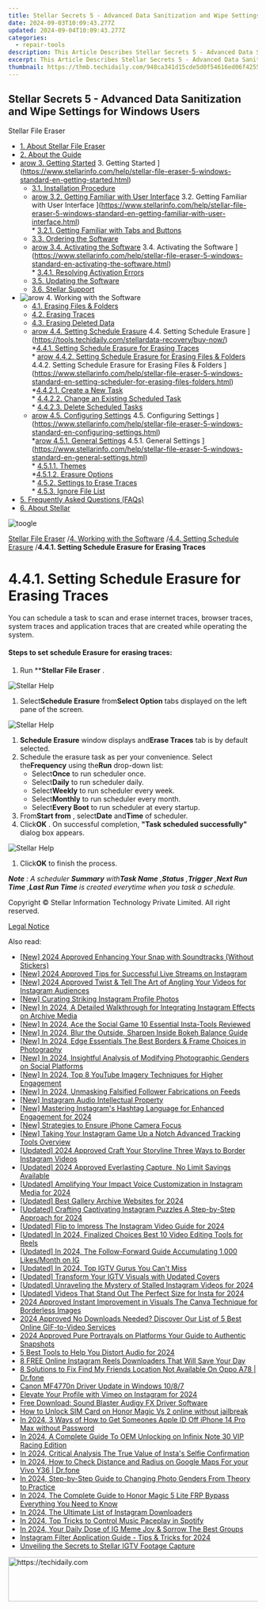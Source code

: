 ```yaml
---
title: Stellar Secrets 5 - Advanced Data Sanitization and Wipe Settings for Windows Users
date: 2024-09-03T10:09:43.277Z
updated: 2024-09-04T10:09:43.277Z
categories:
  - repair-tools
description: This Article Describes Stellar Secrets 5 - Advanced Data Sanitization and Wipe Settings for Windows Users
excerpt: This Article Describes Stellar Secrets 5 - Advanced Data Sanitization and Wipe Settings for Windows Users
thumbnail: https://thmb.techidaily.com/948ca341d15cde5d0f54616ed06f4255209470f04b03c46cee19f973459e05a3.jpg
---
```


## Stellar Secrets 5 - Advanced Data Sanitization and Wipe Settings for Windows Users

Stellar File Eraser

* [1. About Stellar File Eraser](https://tools.techidaily.com/stellardata-recovery/buy-now/)
* [2. About the Guide](https://tools.techidaily.com/stellardata-recovery/buy-now/)
* [arow 3. Getting Started](https://www.stellarinfo.com/help/public/frontEnd/onlinehelp/images/arow.png) 3\. Getting Started ](https://www.stellarinfo.com/help/stellar-file-eraser-5-windows-standard-en-getting-started.html)  
  * [3.1. Installation Procedure](https://tools.techidaily.com/stellardata-recovery/buy-now/)  
  * [arow 3.2. Getting Familiar with User Interface](https://www.stellarinfo.com/help/public/frontEnd/onlinehelp/images/arow.png) 3.2\. Getting Familiar with User Interface ](https://www.stellarinfo.com/help/stellar-file-eraser-5-windows-standard-en-getting-familiar-with-user-interface.html)  
         * [3.2.1. Getting Familiar with Tabs and Buttons](https://tools.techidaily.com/stellardata-recovery/buy-now/)  
  * [3.3. Ordering the Software](https://tools.techidaily.com/stellardata-recovery/buy-now/)  
  * [arow 3.4. Activating the Software](https://www.stellarinfo.com/help/public/frontEnd/onlinehelp/images/arow.png) 3.4\. Activating the Software ](https://www.stellarinfo.com/help/stellar-file-eraser-5-windows-standard-en-activating-the-software.html)  
         * [3.4.1. Resolving Activation Errors](https://tools.techidaily.com/stellardata-recovery/buy-now/)  
  * [3.5. Updating the Software](https://tools.techidaily.com/stellardata-recovery/buy-now/)  
  * [3.6. Stellar Support](https://tools.techidaily.com/stellardata-recovery/buy-now/)
* ![arow](https://www.stellarinfo.com/help/public/frontEnd/onlinehelp/images/arow.png) 4\. Working with the Software  
  * [4.1. Erasing Files & Folders](https://tools.techidaily.com/stellardata-recovery/buy-now/)  
  * [4.2. Erasing Traces](https://tools.techidaily.com/stellardata-recovery/buy-now/)  
  * [4.3. Erasing Deleted Data](https://tools.techidaily.com/stellardata-recovery/buy-now/)  
  * [arow 4.4. Setting Schedule Erasure](https://www.stellarinfo.com/help/public/frontEnd/onlinehelp/images/arow.png) 4.4\. Setting Schedule Erasure ](https://tools.techidaily.com/stellardata-recovery/buy-now/)  
         *[4.4.1. Setting Schedule Erasure for Erasing Traces](https://tools.techidaily.com/stellardata-recovery/buy-now/)  
         * [arow 4.4.2. Setting Schedule Erasure for Erasing Files & Folders](https://www.stellarinfo.com/help/public/frontEnd/onlinehelp/images/arow.png) 4.4.2\. Setting Schedule Erasure for Erasing Files & Folders ](https://www.stellarinfo.com/help/stellar-file-eraser-5-windows-standard-en-setting-scheduler-for-erasing-files-folders.html)  
                  *[4.4.2.1. Create a New Task](https://tools.techidaily.com/stellardata-recovery/buy-now/)  
                  * [4.4.2.2. Change an Existing Scheduled Task](https://tools.techidaily.com/stellardata-recovery/buy-now/)  
                  * [4.4.2.3. Delete Scheduled Tasks](https://tools.techidaily.com/stellardata-recovery/buy-now/)  
  * [arow 4.5. Configuring Settings](https://www.stellarinfo.com/help/public/frontEnd/onlinehelp/images/arow.png) 4.5\. Configuring Settings ](https://www.stellarinfo.com/help/stellar-file-eraser-5-windows-standard-en-configuring-settings.html)  
         *[arow 4.5.1. General Settings](https://www.stellarinfo.com/help/public/frontEnd/onlinehelp/images/arow.png) 4.5.1\. General Settings ](https://www.stellarinfo.com/help/stellar-file-eraser-5-windows-standard-en-general-settings.html)  
                  * [4.5.1.1. Themes](https://tools.techidaily.com/stellardata-recovery/buy-now/)  
                  *[4.5.1.2. Erasure Options](https://tools.techidaily.com/stellardata-recovery/buy-now/)  
         * [4.5.2. Settings to Erase Traces](https://tools.techidaily.com/stellardata-recovery/buy-now/)  
         * [4.5.3. Ignore File List](https://tools.techidaily.com/stellardata-recovery/buy-now/)
* [5. Frequently Asked Questions (FAQs)](https://www.stellarinfo.com/help/stellar-file-eraser-5-windows-standard-en-frequently-asked-questions-faqs.html)
* [6. About Stellar](https://tools.techidaily.com/stellardata-recovery/buy-now/)

![toogle](https://www.stellarinfo.com/help/public/frontEnd/onlinehelp/images/toogle.png)

[Stellar File Eraser](https://tools.techidaily.com/stellardata-recovery/buy-now/) /[4. Working with the Software](https://tools.techidaily.com/stellardata-recovery/buy-now/) /[4.4. Setting Schedule Erasure](https://tools.techidaily.com/stellardata-recovery/buy-now/) /**4.4.1\. Setting Schedule Erasure for Erasing Traces**

# **4.4.1\. Setting Schedule Erasure for Erasing Traces**

 You can schedule a task to scan and erase internet traces, browser traces, system traces and application traces that are created while operating the system.

#### **Steps to set schedule Erasure for erasing traces:**

1. Run ****Stellar File Eraser** .

![Stellar Help](https://www.stellarinfo.com/help/public/onlinehelp_img/stellar-file-eraser-5-windows-standard-en/setting-scheduler-for-erasing-traces/user-interface.png)

1. Select**Schedule Erasure** from**Select Option** tabs displayed on the left pane of the screen.

![Stellar Help](https://www.stellarinfo.com/help/public/onlinehelp_img/stellar-file-eraser-5-windows-standard-en/setting-scheduler-for-erasing-traces/Schedule-Eraser-traces.png)

1. **Schedule Erasure** window displays and**Erase Traces** tab is by default selected.
2. Schedule the erasure task as per your convenience. Select the**Frequency** using the**Run** drop-down list:  
   * Select**Once** to run scheduler once.  
   * Select**Daily** to run scheduler daily.  
   * Select**Weekly** to run scheduler every week.  
   * Select**Monthly** to run scheduler every month.  
   * Select**Every Boot** to run scheduler at every startup.
1. From**Start from** , select**Date** and**Time** of scheduler.
2. Click**OK** .  On successful completion,   **"Task scheduled successfully"** dialog box appears.

![Stellar Help](https://www.stellarinfo.com/help/public/onlinehelp_img/stellar-file-eraser-5-windows-standard-en/setting-scheduler-for-erasing-traces/Task-schedule.png)

1. Click**OK** to finish the process.

_**Note** : A scheduler **Summary** with**Task Name** ,**Status** ,**Trigger** ,**Next Run Time** ,**Last Run Time** is created everytime when you task a schedule._

 Copyright © Stellar Information Technology Private Limited. All right reserved.

[Legal Notice](https://tools.techidaily.com/stellardata-recovery/buy-now/)

<ins class="adsbygoogle"
     style="display:block"
     data-ad-format="autorelaxed"
     data-ad-client="ca-pub-7571918770474297"
     data-ad-slot="1223367746"></ins>



<ins class="adsbygoogle"
     style="display:block"
     data-ad-client="ca-pub-7571918770474297"
     data-ad-slot="8358498916"
     data-ad-format="auto"
     data-full-width-responsive="true"></ins>



<span class="atpl-alsoreadstyle">Also read:</span>
<div><ul>
<li><a href="https://instagram-video-files.techidaily.com/new-2024-approved-enhancing-your-snap-with-soundtracks-without-stickers/"><u>[New] 2024 Approved  Enhancing Your Snap with Soundtracks (Without Stickers)</u></a></li>
<li><a href="https://instagram-video-files.techidaily.com/new-2024-approved-tips-for-successful-live-streams-on-instagram/"><u>[New] 2024 Approved  Tips for Successful Live Streams on Instagram</u></a></li>
<li><a href="https://instagram-video-files.techidaily.com/new-2024-approved-twist-and-tell-the-art-of-angling-your-videos-for-instagram-audiences/"><u>[New] 2024 Approved  Twist & Tell  The Art of Angling Your Videos for Instagram Audiences</u></a></li>
<li><a href="https://instagram-video-files.techidaily.com/new-curating-striking-instagram-profile-photos/"><u>[New] Curating Striking Instagram Profile Photos</u></a></li>
<li><a href="https://instagram-video-files.techidaily.com/new-in-2024-a-detailed-walkthrough-for-integrating-instagram-effects-on-archive-media/"><u>[New] In 2024, A Detailed Walkthrough for Integrating Instagram Effects on Archive Media</u></a></li>
<li><a href="https://instagram-video-files.techidaily.com/new-in-2024-ace-the-social-game-10-essential-insta-tools-reviewed/"><u>[New] In 2024, Ace the Social Game  10 Essential Insta-Tools Reviewed</u></a></li>
<li><a href="https://instagram-video-files.techidaily.com/new-in-2024-blur-the-outside-sharpen-inside-bokeh-balance-guide/"><u>[New] In 2024, Blur the Outside, Sharpen Inside  Bokeh Balance Guide</u></a></li>
<li><a href="https://instagram-video-files.techidaily.com/new-in-2024-edge-essentials-the-best-borders-and-frame-choices-in-photography/"><u>[New] In 2024, Edge Essentials  The Best Borders & Frame Choices in Photography</u></a></li>
<li><a href="https://instagram-video-files.techidaily.com/new-in-2024-insightful-analysis-of-modifying-photographic-genders-on-social-platforms/"><u>[New] In 2024, Insightful Analysis of Modifying Photographic Genders on Social Platforms</u></a></li>
<li><a href="https://youtube-tips.techidaily.com/n-2024-top-8-youtube-imagery-techniques-for-higher-engagement/"><u>[New] In 2024, Top 8 YouTube Imagery Techniques for Higher Engagement</u></a></li>
<li><a href="https://instagram-video-files.techidaily.com/new-in-2024-unmasking-falsified-follower-fabrications-on-feeds/"><u>[New] In 2024, Unmasking Falsified Follower Fabrications on Feeds</u></a></li>
<li><a href="https://instagram-video-files.techidaily.com/new-instagram-audio-intellectual-property/"><u>[New] Instagram Audio Intellectual Property</u></a></li>
<li><a href="https://instagram-video-files.techidaily.com/new-mastering-instagrams-hashtag-language-for-enhanced-engagement-for-2024/"><u>[New] Mastering Instagram's Hashtag Language for Enhanced Engagement for 2024</u></a></li>
<li><a href="https://some-skills.techidaily.com/new-strategies-to-ensure-iphone-camera-focus/"><u>[New] Strategies to Ensure iPhone Camera Focus</u></a></li>
<li><a href="https://instagram-video-files.techidaily.com/new-taking-your-instagram-game-up-a-notch-advanced-tracking-tools-overview/"><u>[New] Taking Your Instagram Game Up a Notch  Advanced Tracking Tools Overview</u></a></li>
<li><a href="https://instagram-video-files.techidaily.com/updated-2024-approved-craft-your-storyline-three-ways-to-border-instagram-videos/"><u>[Updated] 2024 Approved  Craft Your Storyline  Three Ways to Border Instagram Videos</u></a></li>
<li><a href="https://instagram-video-files.techidaily.com/updated-2024-approved-everlasting-capture-no-limit-savings-available/"><u>[Updated] 2024 Approved  Everlasting Capture, No Limit Savings Available</u></a></li>
<li><a href="https://instagram-video-files.techidaily.com/updated-amplifying-your-impact-voice-customization-in-instagram-media-for-2024/"><u>[Updated] Amplifying Your Impact  Voice Customization in Instagram Media for 2024</u></a></li>
<li><a href="https://fox-direct.techidaily.com/updated-best-gallery-archive-websites-for-2024/"><u>[Updated] Best Gallery Archive Websites for 2024</u></a></li>
<li><a href="https://instagram-video-files.techidaily.com/updated-crafting-captivating-instagram-puzzles-a-step-by-step-approach-for-2024/"><u>[Updated] Crafting Captivating Instagram Puzzles  A Step-by-Step Approach for 2024</u></a></li>
<li><a href="https://instagram-video-files.techidaily.com/updated-flip-to-impress-the-instagram-video-guide-for-2024/"><u>[Updated] Flip to Impress  The Instagram Video Guide for 2024</u></a></li>
<li><a href="https://instagram-video-files.techidaily.com/updated-in-2024-finalized-choices-best-10-video-editing-tools-for-reels/"><u>[Updated] In 2024, Finalized Choices  Best 10 Video Editing Tools for Reels</u></a></li>
<li><a href="https://instagram-video-files.techidaily.com/updated-in-2024-the-follow-forward-guide-accumulating-1000-likesmonth-on-ig/"><u>[Updated] In 2024, The Follow-Forward Guide  Accumulating 1,000 Likes/Month on IG</u></a></li>
<li><a href="https://instagram-video-files.techidaily.com/updated-in-2024-top-igtv-gurus-you-cant-miss/"><u>[Updated] In 2024, Top IGTV Gurus You Can't Miss</u></a></li>
<li><a href="https://instagram-video-files.techidaily.com/updated-transform-your-igtv-visuals-with-updated-covers/"><u>[Updated] Transform Your IGTV Visuals with Updated Covers</u></a></li>
<li><a href="https://instagram-video-files.techidaily.com/updated-unraveling-the-mystery-of-stalled-instagram-videos-for-2024/"><u>[Updated] Unraveling the Mystery of Stalled Instagram Videos for 2024</u></a></li>
<li><a href="https://instagram-video-files.techidaily.com/updated-videos-that-stand-out-the-perfect-size-for-insta-for-2024/"><u>[Updated] Videos That Stand Out  The Perfect Size for Insta for 2024</u></a></li>
<li><a href="https://extra-support.techidaily.com/2024-approved-instant-improvement-in-visuals-the-canva-technique-for-borderless-images/"><u>2024 Approved  Instant Improvement in Visuals  The Canva Technique for Borderless Images</u></a></li>
<li><a href="https://fox-glue.techidaily.com/2024-approved-no-downloads-needed-discover-our-list-of-5-best-online-gif-to-video-services/"><u>2024 Approved  No Downloads Needed? Discover Our List of 5 Best Online GIF-to-Video Services</u></a></li>
<li><a href="https://instagram-video-files.techidaily.com/2024-approved-pure-portrayals-on-platforms-your-guide-to-authentic-snapshots/"><u>2024 Approved  Pure Portrayals on Platforms  Your Guide to Authentic Snapshots</u></a></li>
<li><a href="https://voice-adjusting.techidaily.com/5-best-tools-to-help-you-distort-audio-for-2024/"><u>5 Best Tools to Help You Distort Audio for 2024</u></a></li>
<li><a href="https://instagram-video-files.techidaily.com/8-free-online-instagram-reels-downloaders-that-will-save-your-day/"><u>8 FREE Online Instagram Reels Downloaders That Will Save Your Day</u></a></li>
<li><a href="https://location-fake.techidaily.com/8-solutions-to-fix-find-my-friends-location-not-available-on-oppo-a78-drfone-by-drfone-virtual-android/"><u>8 Solutions to Fix Find My Friends Location Not Available On Oppo A78 | Dr.fone</u></a></li>
<li><a href="https://driver-install.techidaily.com/canon-mf4770n-driver-update-in-windows-1087/"><u>Canon MF4770n Driver Update in Windows 10/8/7</u></a></li>
<li><a href="https://instagram-video-files.techidaily.com/elevate-your-profile-with-vimeo-on-instagram-for-2024/"><u>Elevate Your Profile with Vimeo on Instagram for 2024</u></a></li>
<li><a href="https://driver-download.techidaily.com/1722974396415-free-download-sound-blaster-audigy-fx-driver-software/"><u>Free Download: Sound Blaster Audigy FX Driver Software</u></a></li>
<li><a href="https://sim-unlock.techidaily.com/how-to-unlock-sim-card-on-honor-magic-vs-2-online-without-jailbreak-by-drfone-android/"><u>How to Unlock SIM Card on Honor Magic Vs 2 online without jailbreak</u></a></li>
<li><a href="https://apple-account.techidaily.com/in-2024-3-ways-of-how-to-get-someones-apple-id-off-iphone-14-pro-max-without-password-by-drfone-ios/"><u>In 2024, 3 Ways of How to Get Someones Apple ID Off iPhone 14 Pro Max without Password</u></a></li>
<li><a href="https://unlock-android.techidaily.com/in-2024-a-complete-guide-to-oem-unlocking-on-infinix-note-30-vip-racing-edition-by-drfone-android/"><u>In 2024, A Complete Guide To OEM Unlocking on Infinix Note 30 VIP Racing Edition</u></a></li>
<li><a href="https://instagram-video-recordings.techidaily.com/in-2024-critical-analysis-the-true-value-of-instas-selfie-confirmation/"><u>In 2024, Critical Analysis  The True Value of Insta's Selfie Confirmation</u></a></li>
<li><a href="https://android-location-track.techidaily.com/in-2024-how-to-check-distance-and-radius-on-google-maps-for-your-vivo-y36-drfone-by-drfone-virtual-android/"><u>In 2024, How to Check Distance and Radius on Google Maps For your Vivo Y36 | Dr.fone</u></a></li>
<li><a href="https://instagram-video-files.techidaily.com/in-2024-step-by-step-guide-to-changing-photo-genders-from-theory-to-practice/"><u>In 2024, Step-by-Step Guide to Changing Photo Genders  From Theory to Practice</u></a></li>
<li><a href="https://bypass-frp.techidaily.com/in-2024-the-complete-guide-to-honor-magic-5-lite-frp-bypass-everything-you-need-to-know-by-drfone-android/"><u>In 2024, The Complete Guide to Honor Magic 5 Lite FRP Bypass Everything You Need to Know</u></a></li>
<li><a href="https://instagram-video-files.techidaily.com/in-2024-the-ultimate-list-of-instagram-downloaders/"><u>In 2024, The Ultimate List of Instagram Downloaders</u></a></li>
<li><a href="https://some-approaches.techidaily.com/in-2024-top-tricks-to-control-music-paceplay-in-spotify/"><u>In 2024, Top Tricks to Control Music Paceplay in Spotify</u></a></li>
<li><a href="https://instagram-video-files.techidaily.com/in-2024-your-daily-dose-of-ig-meme-joy-and-sorrow-the-best-groups/"><u>In 2024, Your Daily Dose of IG Meme Joy & Sorrow  The Best Groups</u></a></li>
<li><a href="https://instagram-video-files.techidaily.com/instagram-filter-application-guide-tips-and-tricks-for-2024/"><u>Instagram Filter Application Guide - Tips & Tricks for 2024</u></a></li>
<li><a href="https://instagram-video-files.techidaily.com/unveiling-the-secrets-to-stellar-igtv-footage-capture/"><u>Unveiling the Secrets to Stellar IGTV Footage Capture</u></a></li>
</ul></div>

<!-- affiliate ads begin -->
<a href="https://aligracehair.sjv.io/c/5597632/1938698/19272" target="_top" id="1938698">
  <img src="//a.impactradius-go.com/display-ad/19272-1938698" border="0" alt="https://techidaily.com" width="728" height="90"/>
</a>
<img height="0" width="0" src="https://aligracehair.sjv.io/i/5597632/1938698/19272" style="position:absolute;visibility:hidden;" border="0" />
<!-- affiliate ads end -->